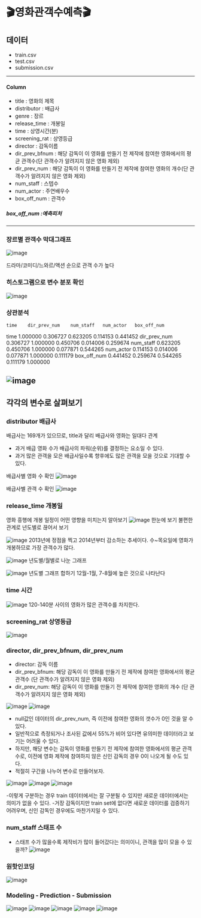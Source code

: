 # 🎬영화관객수예측🎬

## 데이터


- train.csv
- test.csv
- submission.csv

---
#### Column
- title : 영화의 제목
- distributor : 배급사
- genre : 장르
- release_time : 개봉일
- time : 상영시간(분)
- screening_rat : 상영등급
- director : 감독이름
- dir_prev_bfnum : 해당 감독이 이 영화를 만들기 전 제작에 참여한 영화에서의 평균 관객수(단 관객수가 알려지지 않은 영화 제외)
- dir_prev_num : 해당 감독이 이 영화를 만들기 전 제작에 참여한 영화의 개수(단 관객수가 알려지지 않은 영화 제외)
- num_staff : 스텝수
- num_actor : 주연배우수
- box_off_num : 관객수

##### box_off_num :예측피처
---

### 장르별 관객수 막대그래프
![image](https://github.com/overthemoonlala/movie/assets/99886389/4a0cae86-b9aa-428d-aa7f-c938ec7df292)

드라마/코미디/느와르/액션 순으로 관객 수가 높다

### 히스토그램으로 변수 분포 확인

![image](https://github.com/overthemoonlala/movie/assets/99886389/46d9c5fe-a839-4b10-ac9b-d4fc0ed311d1)

### 상관분석
	time	dir_prev_num	num_staff	num_actor	box_off_num
time   	1.000000	0.306727	0.623205	0.114153	0.441452
dir_prev_num	0.306727	1.000000	0.450706	0.014006	0.259674
num_staff	0.623205	0.450706	1.000000	0.077871	0.544265
num_actor	0.114153	0.014006	0.077871	1.000000	0.111179
box_off_num	0.441452	0.259674	0.544265	0.111179	1.000000

![image](https://github.com/overthemoonlala/movie/assets/99886389/4d71254e-fa59-4ed6-8914-f6cc68ab496e)
---
## 각각의 변수로 살펴보기

### distributor 배급사
배급사는 169개가 있으므로, title과 달리 배급사와 영화는 일대다 관계
- 과거 배급 영화 수가 배급사의 파워(순위)를 결정하는 요소일 수 있다.
- 과거 많은 관객을 모은 배급사일수록 향후에도 많은 관객을 모을 것으로 기대할 수 있다.

배급사별 영화 수 확인
![image](https://github.com/overthemoonlala/movie/assets/99886389/4041982c-80f6-444f-ad4c-19e1950b741d)

배급사별 관객 수 확인
![image](https://github.com/overthemoonlala/movie/assets/99886389/0df7a973-f999-4086-ac2c-3ee176bbeba2)

### release_time 개봉일
영화 흥행에 개봉 일정이 어떤 영향을 미치는지 알아보기
![image](https://github.com/overthemoonlala/movie/assets/99886389/9ce1b220-d48a-4775-aaa1-18d41df40d13)
한눈에 보기 불편한 관계로 년도별로 끊어서 보기

![image](https://github.com/overthemoonlala/movie/assets/99886389/964f4140-5e69-446a-9365-e9946f940bdd)
2013년에 정점을 찍고 2014년부터 감소하는 추세이다.
수~목요일에 영화가 개봉하므로 가장 관객수가 많다.

![image](https://github.com/overthemoonlala/movie/assets/99886389/3679305b-bd4f-400f-84e2-5285771bf749)
년도별/월별로 나눈 그래프


![image](https://github.com/overthemoonlala/movie/assets/99886389/aa308e02-7bae-4f66-9153-4c4afd5a22c5)
년도별 그래프 합하기
12월-1월, 7-8월에 높은 것으로 나타난다


### time 시간
![image](https://github.com/overthemoonlala/movie/assets/99886389/1d1e1af4-18fd-48c3-a093-4be9d440e35a)
120-140분 사이의 영화가 많은 관객수를 차지한다.



### screening_rat 상영등급
![image](https://github.com/overthemoonlala/movie/assets/99886389/1d00f4ce-aab2-4bf9-ba03-1dea6f55904a)


### director, dir_prev_bfnum, dir_prev_num
- director: 감독 이름
- dir_prev_bfnum: 해당 감독이 이 영화를 만들기 전 제작에 참여한 영화에서의 평균 관객수 (단 관객수가 알려지지 않은 영화 제외)
- dir_prev_num: 해당 감독이 이 영화를 만들기 전 제작에 참여한 영화의 개수 (단 관객수가 알려지지 않은 영화 제외)

![image](https://github.com/overthemoonlala/movie/assets/99886389/cbf73c2a-85a6-4000-bcbc-6a3025a82b0b)
![image](https://github.com/overthemoonlala/movie/assets/99886389/3836cdeb-efc1-4adf-b0e9-01a9bb7c4a17)

- null값인 데이터의 dir_prev_num, 즉 이전에 참여한 영화의 갯수가 0인 것을 알 수 있다.
- 일반적으로 측정되거나 조사된 값에서 55%가 비어 있다면 유의미한 데이터라고 보기는 어려울 수 있다.
- 하지만, 해당 변수는 감독이 영화를 만들기 전 제작에 참여한 영화에서의 평균 관객수로, 이전에 영화 제작에 참여하지 않은 신인 감독의 경우 0이 나오게 될 수도 있다.
- 적절히 구간을 나누어 변수로 만들어보자.

![image](https://github.com/overthemoonlala/movie/assets/99886389/75df0dad-4fe9-410a-9c74-715a39e3dab1)
![image](https://github.com/overthemoonlala/movie/assets/99886389/31c396fa-7fdb-4e1e-9816-0afaab995c70)
![image](https://github.com/overthemoonlala/movie/assets/99886389/68443b05-115e-447a-bc46-bcf8c0d2f8f7)

-이렇게 구분하는 경우 train 데이터에서는 잘 구분될 수 있지만 새로운 데이터에서는 의미가 없을 수 있다.
-거장 감독이지만 train set에 없다면 새로운 데이터를 검증하기 어려우며, 신인 감독인 경우에도 마찬가지일 수 있다.

### num_staff 스태프 수
- 스태프 수가 많을수록 제작비가 많이 들어갔다는 의미이니, 관객을 많이 모을 수 있을까?
![image](https://github.com/overthemoonlala/movie/assets/99886389/e2608c31-c65e-4de2-abe2-be338f2144ea)


### 원핫인코딩
![image](https://github.com/overthemoonlala/movie/assets/99886389/b399f350-3ee9-4785-84b7-6b0fa18a1e65)


### Modeling - Prediction - Submission
![image](https://github.com/overthemoonlala/movie/assets/99886389/32975664-2b25-412f-b54f-f2b6bce24e8b)
![image](https://github.com/overthemoonlala/movie/assets/99886389/86f4495d-7f8a-4f7f-9808-67f86b2743b7)
![image](https://github.com/overthemoonlala/movie/assets/99886389/056f0232-67ed-4aad-b7fa-3f2e1af5deca)
![image](https://github.com/overthemoonlala/movie/assets/99886389/6a425368-d19a-4f11-a6d4-559f6c44029a)
![image](https://github.com/overthemoonlala/movie/assets/99886389/29ce2417-db82-4659-827a-ae641bc59c1b)



